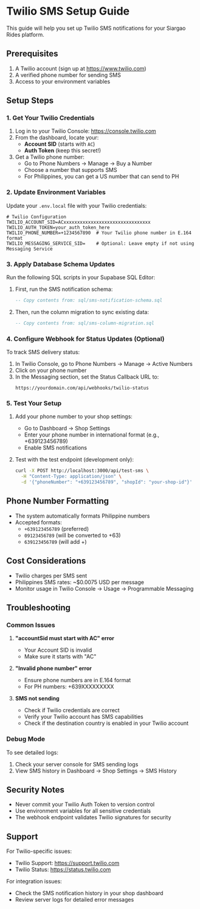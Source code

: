 # Twilio SMS Setup Guide

This guide will help you set up Twilio SMS notifications for your Siargao Rides platform.

## Prerequisites

1. A Twilio account (sign up at https://www.twilio.com)
2. A verified phone number for sending SMS
3. Access to your environment variables

## Setup Steps

### 1. Get Your Twilio Credentials

1. Log in to your Twilio Console: https://console.twilio.com
2. From the dashboard, locate your:
   - **Account SID** (starts with `AC`)
   - **Auth Token** (keep this secret!)
3. Get a Twilio phone number:
   - Go to Phone Numbers → Manage → Buy a Number
   - Choose a number that supports SMS
   - For Philippines, you can get a US number that can send to PH

### 2. Update Environment Variables

Update your `.env.local` file with your Twilio credentials:

```env
# Twilio Configuration
TWILIO_ACCOUNT_SID=ACxxxxxxxxxxxxxxxxxxxxxxxxxxxxxxxx
TWILIO_AUTH_TOKEN=your_auth_token_here
TWILIO_PHONE_NUMBER=+1234567890  # Your Twilio phone number in E.164 format
TWILIO_MESSAGING_SERVICE_SID=    # Optional: Leave empty if not using Messaging Service
```

### 3. Apply Database Schema Updates

Run the following SQL scripts in your Supabase SQL Editor:

1. First, run the SMS notification schema:
   ```sql
   -- Copy contents from: sql/sms-notification-schema.sql
   ```

2. Then, run the column migration to sync existing data:
   ```sql
   -- Copy contents from: sql/sms-column-migration.sql
   ```

### 4. Configure Webhook for Status Updates (Optional)

To track SMS delivery status:

1. In Twilio Console, go to Phone Numbers → Manage → Active Numbers
2. Click on your phone number
3. In the Messaging section, set the Status Callback URL to:
   ```
   https://yourdomain.com/api/webhooks/twilio-status
   ```

### 5. Test Your Setup

1. Add your phone number to your shop settings:
   - Go to Dashboard → Shop Settings
   - Enter your phone number in international format (e.g., +639123456789)
   - Enable SMS notifications

2. Test with the test endpoint (development only):
   ```bash
   curl -X POST http://localhost:3000/api/test-sms \
     -H "Content-Type: application/json" \
     -d '{"phoneNumber": "+639123456789", "shopId": "your-shop-id"}'
   ```

## Phone Number Formatting

- The system automatically formats Philippine numbers
- Accepted formats:
  - `+639123456789` (preferred)
  - `09123456789` (will be converted to +63)
  - `639123456789` (will add +)

## Cost Considerations

- Twilio charges per SMS sent
- Philippines SMS rates: ~$0.0075 USD per message
- Monitor usage in Twilio Console → Usage → Programmable Messaging

## Troubleshooting

### Common Issues

1. **"accountSid must start with AC" error**
   - Your Account SID is invalid
   - Make sure it starts with "AC"

2. **"Invalid phone number" error**
   - Ensure phone numbers are in E.164 format
   - For PH numbers: +639XXXXXXXXX

3. **SMS not sending**
   - Check if Twilio credentials are correct
   - Verify your Twilio account has SMS capabilities
   - Check if the destination country is enabled in your Twilio account

### Debug Mode

To see detailed logs:
1. Check your server console for SMS sending logs
2. View SMS history in Dashboard → Shop Settings → SMS History

## Security Notes

- Never commit your Twilio Auth Token to version control
- Use environment variables for all sensitive credentials
- The webhook endpoint validates Twilio signatures for security

## Support

For Twilio-specific issues:
- Twilio Support: https://support.twilio.com
- Twilio Status: https://status.twilio.com

For integration issues:
- Check the SMS notification history in your shop dashboard
- Review server logs for detailed error messages